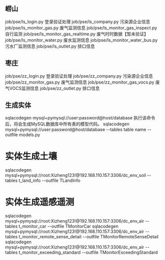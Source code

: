 ## 崂山
job/pse/ls_login.py 登录验证处理
job/pse/ls_company.py  污染源企业信息
job/pse/ls_monitor_gas.py 废气监测信息
job/pse/ls_monitor_gas_inspect.py 自行监测
job/pse/ls_monitor_gas_realtime.py 废气时时数据【暂未验证】
job/pse/ls_monitor_water.py  废水监测信息
job/pse/ls_monitor_water_bus.py 污水厂监测信息
job/pse/ls_outlet.py  排口信息
## 枣庄
job/pse/zz_login.py  登录验证处理
job/pse/zz_company.py 污染源企业信息
job/pse/zz_monitor_gas.py 废气监测信息
job/pse/zz_monitor_gas_vocs.py 废气VOCS监测信息
job/pse/zz_outlet.py  排口信息

## 生成实体
sqlacodegen mysql+pymysql://user:password@host/database 执行该命令后，将会生成MySQL数据库中所有表的模型代码。
sqlacodegen mysql+pymysql://user:password@host/database --tables table name --outfile models.py
# 实体生成土壤
sqlacodegen mysql+pymysql://root:Xizheng123!@192.168.110.157:3306/dc_env_soil --tables t_land_info --outfile TLandInfo
# 实体生成遥感遥测
sqlacodegen mysql+pymysql://root:Xizheng123!@192.168.110.157:3306/dc_env_air --tables t_monitor_car --outfile TMonitorCar
sqlacodegen mysql+pymysql://root:Xizheng123!@192.168.110.157:3306/dc_env_air --tables t_monitor_remote_sense_detail --outfile TMonitorRemoteSenseDetail
sqlacodegen mysql+pymysql://root:Xizheng123!@192.168.110.157:3306/dc_env_air --tables t_monitor_exceeding_standard --outfile TMonitorExceedingStandard